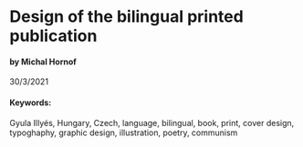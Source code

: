 # Design of the bilingual printed publication
#### by Michal Hornof

30/3/2021

#### Keywords:
Gyula Illyés, Hungary, Czech, language, bilingual, book, print, cover design, typoghaphy, graphic design, illustration, poetry, communism
